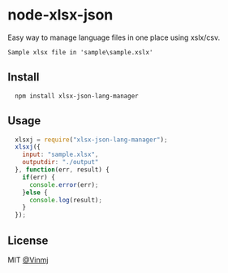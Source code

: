# node-xlsx-json

Easy way to manage language files in one place using xslx/csv.

````
Sample xlsx file in 'sample\sample.xslx'
````
## Install

```
  npm install xlsx-json-lang-manager
```

## Usage

```javascript
  xlsxj = require("xlsx-json-lang-manager");
  xlsxj({
    input: "sample.xlsx", 
    outputdir: "./output"
  }, function(err, result) {
    if(err) {
      console.error(err);
    }else {
      console.log(result);
    }
  });
```


## License

MIT [@Vinmj](https://github.com/Vinmj/xlsx-json-lang-manager)


